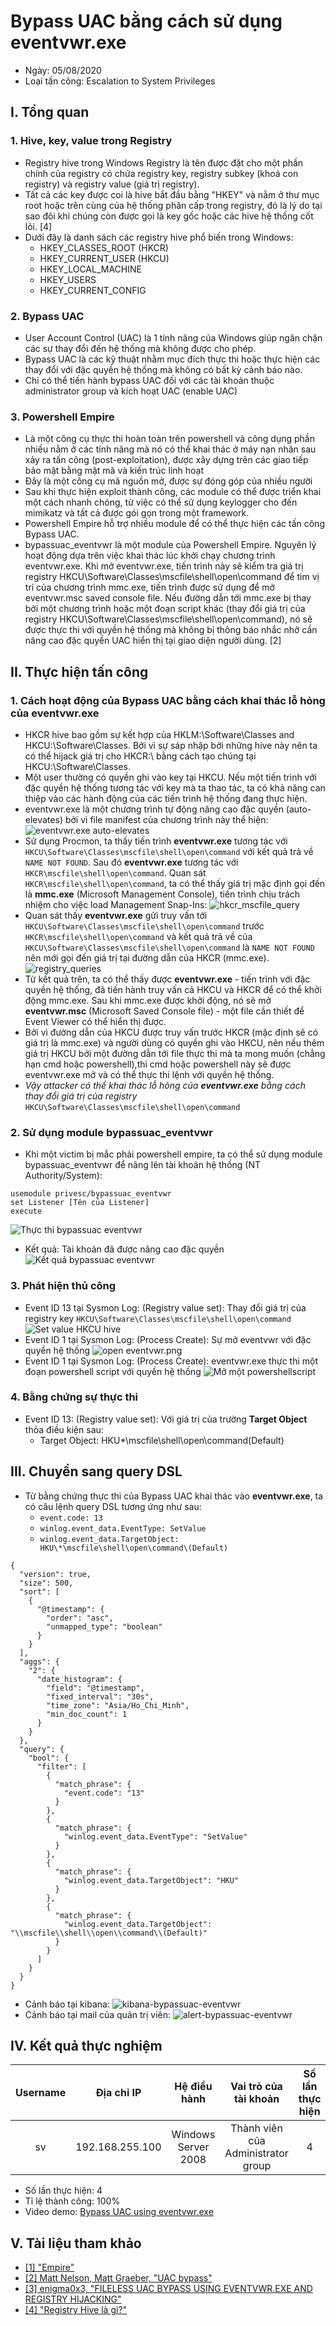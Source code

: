# Bypass UAC bằng cách sử dụng eventvwr.exe
* Ngày: 05/08/2020
* Loại tấn công: Escalation to System Privileges

## I. Tổng quan
### 1. Hive, key, value trong Registry
* Registry hive trong Windows Registry là tên được đặt cho một phần chính của registry có chứa registry key, registry subkey (khoá con registry) và registry value (giá trị registry).
* Tất cả các key được coi là hive bắt đầu bằng "HKEY" và nằm ở thư mục root hoặc trên cùng của hệ thống phân cấp trong registry, đó là lý do tại sao đôi khi chúng còn được gọi là key gốc hoặc các hive hệ thống cốt lõi. [4]
* Dưới đây là danh sách các registry hive phổ biến trong Windows:
  * HKEY_CLASSES_ROOT (HKCR)
  * HKEY_CURRENT_USER (HKCU)
  * HKEY_LOCAL_MACHINE
  * HKEY_USERS
  * HKEY_CURRENT_CONFIG
### 2. Bypass UAC
* User Account Control (UAC) là 1 tính năng của Windows giúp ngăn chặn các sự thay đổi đến hệ thống mà không được cho phép.
* Bypass UAC là các kỹ thuật nhằm mục đích thực thi hoặc thực hiện các thay đổi với đặc quyền hệ thống mà không có bất kỳ cảnh báo nào.
* Chỉ có thể tiến hành bypass UAC đối với các tài khoản thuộc administrator group và kích hoạt UAC (enable UAC)
### 3. Powershell Empire
* Là một công cụ thực thi hoàn toàn trên powershell và công dụng phần nhiều nằm ở các tính năng mà nó có thể khai thác ở máy nạn nhân sau xảy ra tấn công (post-exploitation), được xây dựng trên các giao tiếp bảo mật bằng mật mã và kiến trúc linh hoạt
* Đây là một công cụ mã nguồn mở, được sự đóng góp của nhiều người
* Sau khi thực hiện exploit thành công, các module có thể được triển khai một cách nhanh chóng, từ việc có thể sử dụng keylogger cho đến mimikatz và tất cả được gói gọn trong một framework.
* Powershell Empire hỗ trợ nhiều module để có thể thực hiện các tấn công Bypass UAC.
* bypassuac_eventvwr là một module của Powershell Empire. Nguyên lý hoạt động dựa trên việc khai thác lúc khởi chạy chương trình eventvwr.exe. 
Khi mở eventvwr.exe, tiến trình này sẽ kiểm tra giá trị registry HKCU\Software\Classes\mscfile\shell\open\command để tìm vị trí của chương trình mmc.exe, tiến trình được sử dụng để mở eventvwr.msc saved console file.
Nếu đường dẫn tới mmc.exe bị thay bởi một chương trình hoặc một đoạn script khác (thay đổi giá trị của registry HKCU\Software\Classes\mscfile\shell\open\command), nó sẽ được thực thi với quyền hệ thống mà không bị thông báo nhắc nhở cần nâng cao đặc quyền UAC hiển thị tại giao diện người dùng. [2]

## II. Thực hiện tấn công
### 1. Cách hoạt động của Bypass UAC bằng cách khai thác lỗ hỏng của eventvwr.exe
* HKCR hive bao gồm sự kết hợp của HKLM:\Software\Classes and HKCU:\Software\Classes. Bởi vì sự sáp nhập bởi những hive này nên ta có thể hijack giá trị cho HKCR:\ bằng cách tạo chúng tại HKCU:\Software\Classes.
* Một user thường có quyền ghi vào key tại HKCU. Nếu một tiến trình với đặc quyền hệ thống tương tác với key mà ta thao tác, ta có khả năng can thiệp vào các hành động của các tiến trình hệ thống đang thực hiện.
* eventvwr.exe là một chương trình tự động nâng cao đặc quyền (auto-elevates) bởi vì file manifest của chương trình này thể hiện:
![eventvwr.exe auto-elevates](../Images/eventvwr-auto-elevates.png)
* Sử dụng Procmon, ta thấy tiến trình **eventvwr.exe** tương tác với `HKCU\Software\Classes\mscfile\shell\open\command` với kết quả trả về `NAME NOT FOUND`.
Sau đó **eventvwr.exe** tương tác với `HKCR\mscfile\shell\open\command`. Quan sát `HKCR\mscfile\shell\open\command`, ta có thể thấy giá trị mặc định gọi đến là **mmc.exe** (Microsoft Management Console), tiến trình chịu trách nhiệm cho việc load Management Snap-Ins:
![hkcr_mscfile_query](../Images/hkcr_mscfile_query.png)
* Quan sát thấy **eventvwr.exe** gửi truy vấn tới `HKCU\Software\Classes\mscfile\shell\open\command` trước `HKCR\mscfile\shell\open\command` và kết quả trả về của `HKCU\Software\Classes\mscfile\shell\open\command` là `NAME NOT FOUND` nên mới gọi đến giá trị tại đường dẫn của HKCR (mmc.exe).
![registry_queries](../Images/registry_queries.png)
* Từ kết quả trên, ta có thể thấy được **eventvwr.exe** - tiến trình với đặc quyền hệ thống, đã tiến hành truy vấn cả HKCU và HKCR để có thể khởi động mmc.exe. Sau khi mmc.exe được khởi động, nó sẽ mở **eventvwr.msc** (Microsoft Saved Console file) - một file cần thiết để Event Viewer có thể hiển thị được.
* Bởi vì đường dẫn của HKCU được truy vấn trước HKCR (mặc định sẽ có giá trị là mmc.exe) và người dùng có quyền ghi vào HKCU, nên nếu thêm giá trị HKCU bởi một đường dẫn tới file thực thi mà ta mong muốn (chẳng hạn cmd hoặc powershell),thì cmd hoặc powershell này sẽ được eventvwr.exe mở và có thể thực thi lệnh với quyền hệ thống.
* *Vậy attacker có thể khai thác lỗ hỏng của **eventvwr.exe** bằng cách thay đổi giá trị của registry* `HKCU\Software\Classes\mscfile\shell\open\command`
### 2. Sử dụng module bypassuac_eventvwr
* Khi một victim bị mắc phải powershell empire, ta có thể sử dụng module bypassuac_eventvwr để nâng lên tài khoản hệ thống (NT Authority/System):
```
usemodule privesc/bypassuac_eventvwr
set Listener [Tên của Listener]
execute
```
![Thực thi bypassuac eventvwr](../Images/bypassuac_eventvwr.png)
* Kết quả: Tài khoản đã được nâng cao đặc quyền
![Kết quả bypassuac eventvwr](../Images/agents_bypassuac_vwr.png)
### 3. Phát hiện thủ công
* Event ID 13 tại Sysmon Log: (Registry value set): Thay đổi giá trị của registry key `HKCU\Software\Classes\mscfile\shell\open\command`
![Set value HKCU hive](../Images/change_HKCU.png)
* Event ID 1 tại Sysmon Log: (Process Create): Sự mở eventvwr với đặc quyền hệ thống
![open eventvwr.png](../Images/open-eventvwr.png)
* Event ID 1 tại Sysmon Log: (Process Create): eventvwr.exe thực thi một đoạn powershell script với quyền hệ thống
![Mở một powershellscript](../Images/open-powershell-script.png)
### 4. Bằng chứng sự thực thi
* Event ID 13: (Registry value set): Với giá trị của trường **Target Object** thỏa điều kiện sau:
  * Target Object: HKU\*\mscfile\shell\open\command\(Default)

## III. Chuyển sang query DSL
* Từ bằng chứng thực thi của Bypass UAC khai thác vào **eventvwr.exe**, ta có câu lệnh query DSL tương ứng như sau:
  * `event.code: 13`
  * `winlog.event_data.EventType: SetValue`
  * `winlog.event_data.TargetObject: HKU\*\mscfile\shell\open\command\(Default)`
```
{
  "version": true,
  "size": 500,
  "sort": [
    {
      "@timestamp": {
        "order": "asc",
        "unmapped_type": "boolean"
      }
    }
  ],
  "aggs": {
    "2": {
      "date_histogram": {
        "field": "@timestamp",
        "fixed_interval": "30s",
        "time_zone": "Asia/Ho_Chi_Minh",
        "min_doc_count": 1
      }
    }
  },
  "query": {
    "bool": {
      "filter": [
        {
          "match_phrase": {
            "event.code": "13"
          }
        },
        {
          "match_phrase": {
            "winlog.event_data.EventType": "SetValue"
          }
        },
        {
          "match_phrase": {
            "winlog.event_data.TargetObject": "HKU"
          }
        },
        {
          "match_phrase": {
            "winlog.event_data.TargetObject": "\\mscfile\\shell\\open\\command\\(Default)"
          }
        }
      ]
    }
  }
}
```
* Cảnh báo tại kibana:
![kibana-bypassuac-eventvwr](../Images/kibana-bypassuac-eventvwr.png)
* Cảnh báo tại mail của quản trị viên:
![alert-bypassuac-eventvwr](../Images/alert-bypassuac-eventvwr.png)

## IV. Kết quả thực nghiệm
| Username | Địa chỉ IP | Hệ điều hành | Vai trò của tài khoản | Số lần thực hiện | Số lần thành công |
|:-------:|:------:|:------:|:------:|:------:|:------:|
| sv | 192.168.255.100 | Windows Server 2008 | Thành viên của Administrator group | 4 | 4 |
* Số lần thực hiện: 4
* Tỉ lệ thành công: 100%
* Video demo: [Bypass UAC using eventvwr.exe](https://youtu.be/k2lO-1VQHKc)

## V. Tài liệu tham khảo
* [[1] "Empire"](https://attack.mitre.org/software/S0363/)
* [[2] Matt Nelson, Matt Graeber, "UAC bypass"](https://lolbas-project.github.io/lolbas/Binaries/Eventvwr/)
* [[3] enigma0x3, "FILELESS UAC BYPASS USING EVENTVWR.EXE AND REGISTRY HIJACKING"](https://enigma0x3.net/2016/08/15/fileless-uac-bypass-using-eventvwr-exe-and-registry-hijacking/)
* [[4] "Registry Hive là gì?"](https://quantrimang.com/registry-hive-la-gi-165892#:~:text=Registry%20hive%20l%C3%A0%20m%E1%BB%99t%20th%C6%B0,v%C3%A0%20registry%20key%20c%C5%A9ng%20v%E1%BA%ADy.&text=S%E1%BB%B1%20kh%C3%A1c%20bi%E1%BB%87t%20duy%20nh%E1%BA%A5t,v%C3%A0%20nh%E1%BB%AFng%20registry%20key%20kh%C3%A1c.)
